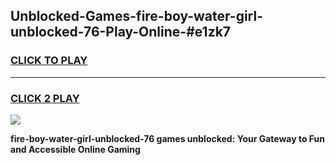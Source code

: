 
## Unblocked-Games-fire-boy-water-girl-unblocked-76-Play-Online-#e1zk7
<h3>
<a href="https://premium.freeplayer.one?title=fire-boy-water-girl-unblocked-76&ref=27F">CLICK TO PLAY</a></h3>
<hr>

<h3>
<a href="https://premium.freeplayer.one?title=fire-boy-water-girl-unblocked-76&ref=27F">CLICK 2 PLAY</a>
  
</h3>

<a href="https://premium.freeplayer.one?title=fire-boy-water-girl-unblocked-76&ref=27F"><img src="https://clearcache.store/games.png"></a>


**fire-boy-water-girl-unblocked-76 games unblocked: Your Gateway to Fun and Accessible Online Gaming**
